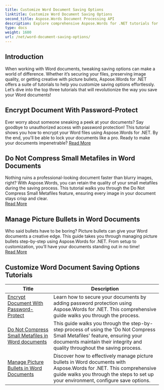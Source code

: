 ```yaml
---
title: Customize Word Document Saving Options
linktitle: Customize Word Document Saving Options
second_title: Aspose.Words Document Processing API
description: Explore comprehensive Aspose.Words for .NET tutorials for customizing Word document saving options, including password protection, preserving image quality, and managing picture bullets. 
type: docs
weight: 1600
url: /net/word-document-saving-options/
---
```

## Introduction

When working with Word documents, tweaking saving options can make a world of difference. Whether it’s securing your files, preserving image quality, or getting creative with picture bullets, Aspose.Words for .NET offers a suite of tutorials to help you customize saving options effortlessly. Let’s dive into the top three tutorials that will revolutionize the way you save your Word documents!  

## Encrypt Document With Password-Protect  
Ever worry about someone sneaking a peek at your documents? Say goodbye to unauthorized access with password protection! This tutorial shows you how to encrypt your Word files using Aspose.Words for .NET. By the end, you'll be able to lock your documents like a pro. Ready to make your documents impenetrable? [Read More](./encrypt-document-with-password-protect/)  

## Do Not Compress Small Metafiles in Word Documents  
Nothing ruins a professional-looking document faster than blurry images, right? With Aspose.Words, you can retain the quality of your small metafiles during the saving process. This tutorial walks you through the Do Not Compress Small Metafiles feature, ensuring every image in your document stays crisp and clear.  
[Read More](./do-not-compress-small-metafiles-word-documents/)  

## Manage Picture Bullets in Word Documents  
Who said bullets have to be boring? Picture bullets can give your Word documents a creative edge. This guide takes you through managing picture bullets step-by-step using Aspose.Words for .NET. From setup to customization, you’ll have your documents standing out in no time!  
[Read More](./manage-picture-bullet/)  

 ## Customize Word Document Saving Options Tutorials
| Title | Description |
| --- | --- |
| [Encrypt Document With Password-Protect](./encrypt-document-with-password-protect/) | Learn how to secure your documents by adding password protection using Aspose.Words for .NET. This comprehensive guide walks you through the process. |
| [Do Not Compress Small Metafiles in Word documents](./do-not-compress-small-metafiles-word-documents/) | This guide walks you through the step-by-step process of using the 'Do Not Compress Small Metafiles' feature, ensuring your documents maintain their integrity and quality throughout the saving process. |
| [Manage Picture Bullets in Word Documents](./manage-picture-bullet/) | Discover how to effectively manage picture bullets in Word documents with Aspose.Words for .NET. This comprehensive guide walks you through the steps to set up your environment, configure save options. |
